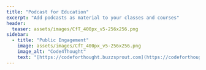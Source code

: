```yaml
---
title: "Podcast for Education"
excerpt: "Add podcasts as material to your classes and courses"
header:
  teaser: assets/images/CfT_400px_v5-256x256.png
sidebar:
  - title: "Public Engagement"
    image: assets/images/CfT_400px_v5-256x256.png
    image_alt: "Code4Thought"
    text: "[https://codeforthought.buzzsprout.com](https://codeforthought.buzzsprout.com)"
---
```

